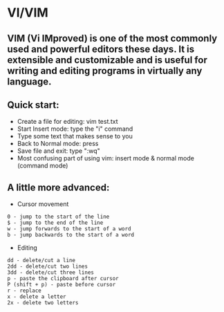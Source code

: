 # VI/VIM
## VIM (Vi IMproved) is one of the most commonly used and powerful editors these days. It is extensible and customizable and is useful for writing and editing programs in virtually any language.

## Quick start:

- Create a file for editing:  vim test.txt
- Start Insert mode:  type the "i" command
- Type some text that makes sense to you
- Back to Normal mode:  press <Esc>
- Save file and exit: type ":wq"
- Most confusing part of using vim: insert mode & normal mode (command mode)

## A little more advanced:
- Cursor movement
```
0 - jump to the start of the line
$ - jump to the end of the line
w - jump forwards to the start of a word
b - jump backwards to the start of a word
```
- Editing
```
dd - delete/cut a line
2dd - delete/cut two lines
3dd - delete/cut three lines
p - paste the clipboard after cursor
P (shift + p) - paste before cursor
r - replace
x - delete a letter
2x - delete two letters
```
